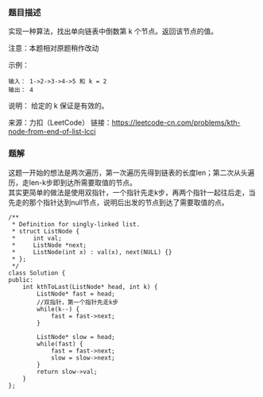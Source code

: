 ### 题目描述
实现一种算法，找出单向链表中倒数第 k 个节点。返回该节点的值。

注意：本题相对原题稍作改动

示例：
```
输入： 1->2->3->4->5 和 k = 2
输出： 4
```
说明：
给定的 k 保证是有效的。

来源：力扣（LeetCode）
链接：https://leetcode-cn.com/problems/kth-node-from-end-of-list-lcci

### 题解
这题一开始的想法是两次遍历，第一次遍历先得到链表的长度len；第二次从头遍历，走len-k步即到达所需要取值的节点。  
其实更简单的做法是使用双指针，一个指针先走k步，再两个指针一起往后走，当先走的那个指针达到null节点，说明后出发的节点到达了需要取值的点。
```
/**
 * Definition for singly-linked list.
 * struct ListNode {
 *     int val;
 *     ListNode *next;
 *     ListNode(int x) : val(x), next(NULL) {}
 * };
 */
class Solution {
public:
    int kthToLast(ListNode* head, int k) {
        ListNode* fast = head;
        //双指针，第一个指针先走k步
        while(k--) {
            fast = fast->next;
        }

        ListNode* slow = head;
        while(fast) {
            fast = fast->next;
            slow = slow->next;
        }
        return slow->val;
    }
};
```